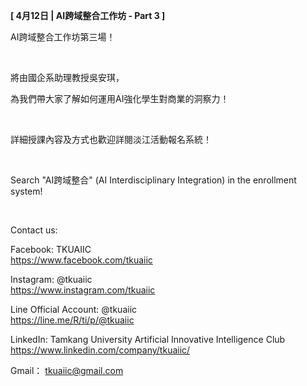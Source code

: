 **[ 4月12日 | AI跨域整合工作坊 - Part 3 ]**

AI跨域整合工作坊第三場！

&nbsp;

將由國企系助理教授吳安琪，

為我們帶大家了解如何運用AI強化學生對商業的洞察力！

&nbsp;

詳細授課內容及方式也歡迎詳閱淡江活動報名系統！

&nbsp;

Search "AI跨域整合" (AI Interdisciplinary Integration) in the enrollment system!

&nbsp;

Contact us:

Facebook: TKUAIIC <br />https://www.facebook.com/tkuaiic

Instagram: @tkuaiic <br />https://www.instagram.com/tkuaiic

Line Official Account: @tkuaiic <br />https://line.me/R/ti/p/@tkuaiic

LinkedIn: Tamkang University Artificial Innovative Intelligence Club <br />https://www.linkedin.com/company/tkuaiic/

Gmail： tkuaiic@gmail.com
